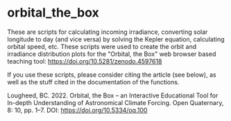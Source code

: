 # orbital_the_box
These are scripts for calculating incoming irradiance, converting solar longitude to day (and vice versa) by solving the Kepler equation, calculating orbital speed, etc. These scripts were used to create the orbit and irradiance distribution plots for the "Orbital, the Box" web browser based teaching tool: https://doi.org/10.5281/zenodo.4597618

If you use these scripts, please consider citing the article (see below), as well as the stuff cited in the documentation of the functions.

Lougheed, BC. 2022. Orbital, the Box – an Interactive Educational Tool for In-depth Understanding of Astronomical Climate Forcing. Open Quaternary, 8: 10, pp. 1–7. DOI: https://doi.org/10.5334/oq.100
